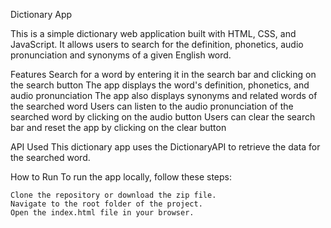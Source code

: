 Dictionary App

This is a simple dictionary web application built with HTML, CSS, and JavaScript. It allows users to search for the definition, phonetics, audio pronunciation and synonyms of a given English word.

Features
Search for a word by entering it in the search bar and clicking on the search button
The app displays the word's definition, phonetics, and audio pronunciation
The app also displays synonyms and related words of the searched word
Users can listen to the audio pronunciation of the searched word by clicking on the audio button
Users can clear the search bar and reset the app by clicking on the clear button

API Used
This dictionary app uses the DictionaryAPI to retrieve the data for the searched word.


How to Run
To run the app locally, follow these steps:

    Clone the repository or download the zip file.
    Navigate to the root folder of the project.
    Open the index.html file in your browser.
   
